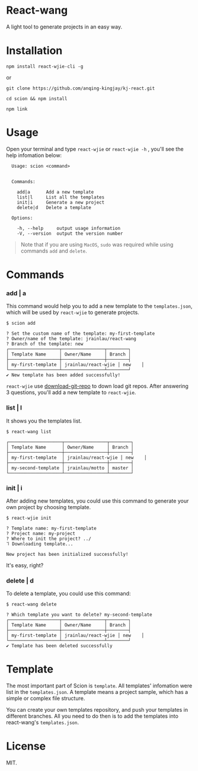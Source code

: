 
# React-wang
A light tool to generate projects in an easy way.

# Installation
```
npm install react-wjie-cli -g
```
or
```
git clone https://github.com/anqing-kingjay/kj-react.git

cd scion && npm install

npm link
```

# Usage
Open your terminal and type `react-wjie` or `react-wjie -h` , you'll see the help infomation below:
```
  Usage: scion <command>


  Commands:

    add|a      Add a new template
    list|l     List all the templates
    init|i     Generate a new project
    delete|d   Delete a template

  Options:

    -h, --help     output usage information
    -V, --version  output the version number
```

> Note that if you are using `MacOS`, `sudo` was required while using commands `add` and `delete`.

# Commands
### add | a
This command would help you to add a new template to the `templates.json`, which will be used by `react-wjie` to generate projects.
```
$ scion add

? Set the custom name of the template: my-first-template
? Owner/name of the template: jrainlau/react-wang
? Branch of the template: new
┌───────────────────┬────────────────┬────────┐
│ Template Name     │ Owner/Name     │ Branch │
├───────────────────┼────────────────┼────────┤
│ my-first-template │ jrainlau/react-wjie │ new    │
└───────────────────┴────────────────┴────────┘
✔ New template has been added successfully!
```
`react-wjie` use [download-git-repo](https://github.com/flipxfx/download-git-repo) to down load git repos. After answering 3 questions, you'll add a new template to `react-wjie`.

### list | l
It shows you the templates list.
```
$ react-wang list

┌────────────────────┬────────────────┬────────┐
│ Template Name      │ Owner/Name     │ Branch │
├────────────────────┼────────────────┼────────┤
│ my-first-template  │ jrainlau/react-wjie │ new    │
├────────────────────┼────────────────┼────────┤
│ my-second-template │ jrainlau/motto │ master │
└────────────────────┴────────────────┴────────┘
```

### init | i
After adding new templates, you could use this command to generate your own project by choosing template.
```
$ react-wjie init

? Template name: my-first-template
? Project name: my-project
? Where to init the project? ../
⠹ Downloading template...

New project has been initialized successfully!
```

It's easy, right?

### delete | d
To delete a template, you could use this command:
```
$ react-wang delete

? Which template you want to delete? my-second-template
┌───────────────────┬────────────────┬────────┐
│ Template Name     │ Owner/Name     │ Branch │
├───────────────────┼────────────────┼────────┤
│ my-first-template │ jrainlau/react-wjie │ new    │
└───────────────────┴────────────────┴────────┘
✔ Template has been deleted successfully
```

# Template
The most important part of Scion is `template`. All templates' infomation were list in the `templates.json`.
A template means a project sample, which has a simple or complex file structure.

You can create your own templates repository, and push your templates in different branches. All you need to do then is to add the templates into react-wang's `templates.json`.

# License
MIT.









